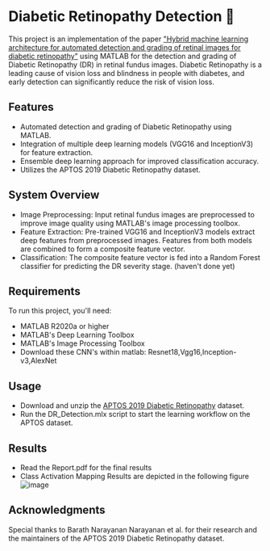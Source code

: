 # Diabetic Retinopathy Detection 🔬
This project is an implementation of the paper ["Hybrid machine learning architecture for automated detection and grading of retinal images for diabetic retinopathy"](https://doi.org/10.1117/1.JMI.7.3.034501) using MATLAB for the detection and grading of Diabetic Retinopathy (DR) in retinal fundus images. Diabetic Retinopathy is a leading cause of vision loss and blindness in people with diabetes, and early detection can significantly reduce the risk of vision loss.
## Features
- Automated detection and grading of Diabetic Retinopathy using MATLAB.
- Integration of multiple deep learning models (VGG16 and InceptionV3) for feature extraction.
- Ensemble deep learning approach for improved classification accuracy.
- Utilizes the APTOS 2019 Diabetic Retinopathy dataset.
## System Overview
- Image Preprocessing: Input retinal fundus images are preprocessed to improve image quality using MATLAB's image processing toolbox.
- Feature Extraction: Pre-trained VGG16 and InceptionV3 models extract deep features from preprocessed images. Features from both models are combined to form a composite feature vector.
- Classification: The composite feature vector is fed into a Random Forest classifier for predicting the DR severity stage. (haven't done yet)
## Requirements
To run this project, you'll need:
- MATLAB R2020a or higher
- MATLAB's Deep Learning Toolbox
- MATLAB's Image Processing Toolbox
- Download these CNN's within matlab: Resnet18,Vgg16,Inception-v3,AlexNet
## Usage
- Download and unzip the [APTOS 2019 Diabetic Retinopathy](https://www.kaggle.com/datasets/andrewmvd/aptos2019) dataset.
- Run the DR_Detection.mlx script to start the learning workflow on the APTOS dataset.

## Results
- Read the Report.pdf for the final results
- Class Activation Mapping Results are depicted in the following figure
 ![image](https://github.com/AmirSamanMirjalili/Diabetic_Retinography/assets/57065409/e14f258e-71ac-4cf8-9534-47402c1493c5)


## Acknowledgments
Special thanks to Barath Narayanan Narayanan et al. for their research and the maintainers of the APTOS 2019 Diabetic Retinopathy dataset.

